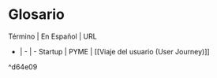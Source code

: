 # Glosario

Término | En Español | URL 
- | - | - 
Startup | PYME | [[Viaje del usuario (User Journey)]]

^d64e09
